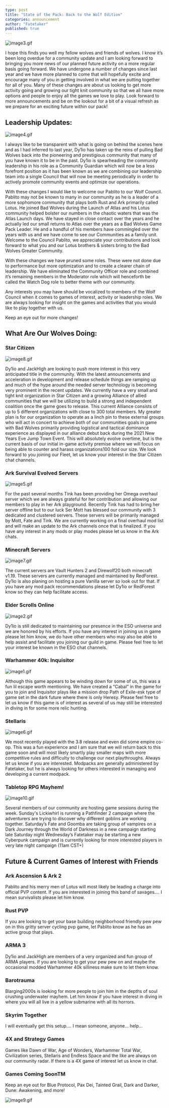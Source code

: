 ```yaml
---
type: post
title: "State of the Pack: Back to the Wolf Edition"
categories: announcement
author: "Fatetaker"
published: true
---
```



![image3.gif]({{site.baseurl}}/_drafts/image3.gif)

I hope this finds you well my fellow wolves and friends of wolves. I know it’s been long overdue for a community update and I am looking forward to bringing you more news of our planned future activity on a more regular basis going forward. We have undergone a number of changes since last year and we have more planned to come that will hopefully excite and encourage many of you in getting involved in what we are putting together for all of you. Many of these changes are about us looking to get more activity going and growing our tight knit community so that we all have more options and people to enjoy all the games we love to play. Look forward to more announcements and be on the lookout for a bit of a visual refresh as we prepare for an exciting future within our pack!

## Leadership Updates:

![image4.gif]({{site.baseurl}}/_drafts/image4.gif)

I always like to be transparent with what is going on behind the scenes here and as I had inferred to last year, Dy1io has taken up the reins of pulling Bad Wolves back into the pioneering and prestigious community that many of you have known it to be in the past. Dy1io is spearheading the community leadership in his role as a Community Guardian which will now be a less forefront position as it has been known as we are combining our leadership team into a single Council that will now be meeting periodically in order to actively promote community events and optimize our operations.

With these changes I would like to welcome our Pablito to our Wolf Council. Pablito may not be known to many in our community as he is a leader of a more sophomore community that plays both Rust and Ark primarily called Lotus. He joined Bad Wolves during the Launch of Atlas and his Lotus community helped bolster our numbers in the chaotic waters that was the Atlas Launch days. We have stayed in close contact over the years and he actually led our small returns to Atlas over the years as a Bad Wolves Game Pack Leader. He and a handful of his members have commingled over the years with us and we have come to see our Communities as a family unit. Welcome to the Council Pablito, we appreciate your contributions and look forward to what you and our Lotus brothers & sisters bring to the Bad Wolves Greater Community.

With these changes we have pruned some roles. These were not done due to performance but more optimization and to create a clearer chain of leadership. We have eliminated the Community Officer role and combined it’s remaining members in the Moderator role which will henceforth be called the Watch Dog role to better theme with our community.

Any interests you may have should be vocalized to members of the Wolf Council when it comes to games of interest, activity or leadership roles. We are always looking for insight on the games and activities that you would like to play together with us.

Keep an eye out for more changes!


## What Are Our Wolves Doing:


### Star Citizen

![image8.gif]({{site.baseurl}}/_drafts/image8.gif)

Dy1io and JackHigh are looking to push more interest in this very anticipated title in the community. With the latest announcements and acceleration in development and release schedule things are ramping up and much of the hype around the needed server technology is becoming very prominent in the recent updates. We currently have a very small and tight knit organization in Star Citizen and a growing Alliance of allied communities that we will be utilizing to build a strong and independent coalition once the game goes to release. This current Alliance consists of up to 5 different organizations with close to 300 total members. My greater plan is for our organization to operate as a linch pin to these external groups who will act in concert to achieve both of our communities goals in game with Bad Wolves primarily providing logistical and tactical dominance experience as displayed in our alliance debut back during the 2021 New Years Eve Jump Town Event. This will absolutely evolve overtime, but is the current basis of our initial in-game activity premise where we will focus on being able to counter and harass organizations100 fold our size. We look forward to you joining our Fleet, let us know your interest in the Star Citizen chat channels.



### Ark Survival Evolved Servers

![image5.gif]({{site.baseurl}}/_drafts/image5.gif)

For the past several months Tink has been providing her Omega overhaul server which we are always grateful for her contribution and allowing our members to play in her Ark playground. Recently Tink has had to bring her server offline but to our luck Ser Mott has blessed our community with 3 dedicated and clustered servers. These servers will be primarily managed by Mott, Fate and Tink. We are currently working on a final overhaul mod list and will make an update to the Ark channels once that is finalized. If you have any interest in any mods or play modes please let us know in the Ark chats.



### Minecraft Servers

![image7.gif]({{site.baseurl}}/_drafts/image7.gif)

The current servers are Vault Hunters 2 and Direwolf20 both minecraft v1.19. These servers are currently managed and maintained by RedForest. Dy1io is also planing on hosting a pure Vanilla server so look out for that. If you have any mod pack recommendations please let Dy1io or RedForest know so they can help facilitate access.


### Elder Scrolls Online

![image2.gif]({{site.baseurl}}/_drafts/image2.gif)

Dy1io is still dedicated to maintaining our presence in the ESO universe and we are honored by his efforts. If you have any interest in joining us in game please let him know, we do have other members who may also be able to help assist and facilitate you joining our guild in game. Please feel free to let your interest be known in the ESO chat channels.


### Warhammer 40k: Inquisitor

![image1.gif]({{site.baseurl}}/_drafts/image1.gif)

Although this game appears to be winding down for some of us, this was a fun lil escape worth mentioning. We have created a “Cabal” in the game for you to join and Inquisitor plays like a mission drop Path of Exile-esk type of game set in the dark future where there is only Heresy. Please feel free to let us know if this game is of interest as several of us may still be interested in diving in for some more relic hunting.


### Stellaris

![image6.gif]({{site.baseurl}}/_drafts/image6.gif)

We most recently played with the 3.8 release and even did some empire co-op. This was a fun experience and I am sure that we will return back to this game soon and will most likely smartly play smaller maps with more competitive rules and difficulty to challenge our next playthroughs. Always let us know if you are interested. Modpacks are generally administered by Fatetaker, but he is always looking for others interested in managing and developing a current modpack.



### Tabletop RPG Mayhem!

![image10.gif]({{site.baseurl}}/_drafts/image10.gif)

Several members of our community are hosting game sessions during the week.
Sunday's Lickiwhirl is running a Pathfinder 2 campaign where the adventurers are trying to discover why different goblins are working together.
Saturday’s Fate and Goomba are taking group of vampires on a Dark Journey through the World of Darkness in a new campaign starting late Saturday night
Wednesday’s Fatetaker may be starting a new Cyberpunk campaign and is currently looking for more interested players in very late night campaign (11am CST+)


## Future & Current Games of Interest with Friends


### Ark Ascension & Ark 2

Pablito and his merry men of Lotus will most likely be leading a charge into official PVP content. If you are interested in joining this band of savages…. I mean survivalists please let him know.

### Rust PVP

If you are looking to get your base building neighborhood friendly pew pew on in this gritty server cycling pvp game, let Pablito know as he has an active group that plays.

### ARMA 3

Dy1io and JackHigh are members of a very organized and fun group of ARMA players. If you are looking to get your pew pew on and maybe the occasional modded Warhammer 40k silliness make sure to let them know.

### Barotrauma

Blarging2000s is looking for more people to join him in the depths of soul crushing underwater mayhem. Let him know if you have interest in diving in where you will all live in a yellow submarine with all its horrors.



### Skyrim Together

I will eventually get this setup…. I mean someone, anyone… help…


### 4X and Strategy Games

Games like Dawn of War, Age of Wonders, Warhammer Total War, Civilization series, Stellaris and Endless Space and the like are always on our community radar. If there is a 4X game of interest let us know in chat.


### Games Coming SoonTM

Keep an eye out for Blue Protocol, Pax Dei, Tainted Grail, Dark and Darker, Dune: Awakening, and more!

![image9.gif]({{site.baseurl}}/_drafts/image9.gif)
